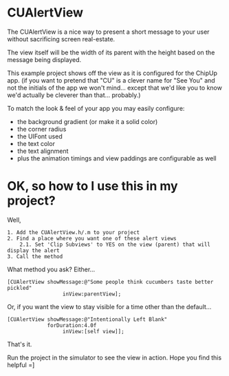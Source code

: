 CUAlertView
===========

The CUAlertView is a nice way to present a short message to your user without sacrificing screen real-estate.

The view itself will be the width of its parent with the height based on the message being displayed.

This example project shows off the view as it is configured for the ChipUp app. (if you want to pretend that "CU" is a clever name for "See You" and not the initials of the app we won't mind… except that we'd like you to know we'd actually be cleverer than that… probably.)  

To match the look & feel of your app you may easily configure:
* the background gradient (or make it a solid color)
* the corner radius
* the UIFont used
* the text color
* the text alignment
* plus the animation timings and view paddings are configurable as well


OK, so how to I use this in my project?
=======================================

Well,

    1. Add the CUAlertView.h/.m to your project
    2. Find a place where you want one of these alert views
        2.1. Set 'Clip Subviews' to YES on the view (parent) that will display the alert
    3. Call the method

What method you ask?  Either…

    [CUAlertView showMessage:@"Some people think cucumbers taste better pickled"
                      inView:parentView];

Or, if you want the view to stay visible for a time other than the default…

    [CUAlertView showMessage:@"Intentionally Left Blank"
                 forDuration:4.0f
                      inView:[self view]];

That's it.

Run the project in the simulator to see the view in action.  Hope you find this helpful =]
